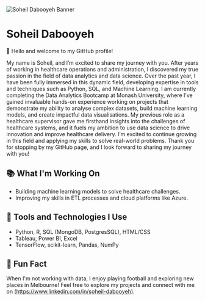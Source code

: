 ![Soheil Dabooyeh Banner](https://raw.githubusercontent.com/soheilpalermo/Soheil-Dabooyeh/refs/heads/main/Black%20Flatlay%20Photo%20Motivational%20Finance%20Quote%20Facebook%20Cover.png)

# Soheil Dabooyeh

👋 Hello and welcome to my GitHub profile!

My name is Soheil, and I’m excited to share my journey with you. After years of working in healthcare operations and administration, I discovered my true passion in the field of data analytics and data science. Over the past year, I have been fully immersed in this dynamic field, developing expertise in tools and techniques such as Python, SQL, and Machine Learning.
I am currently completing the Data Analytics Bootcamp at Monash University, where I’ve gained invaluable hands-on experience working on projects that demonstrate my ability to analyse complex datasets, build machine learning models, and create impactful data visualisations. My previous role as a healthcare supervisor gave me firsthand insights into the challenges of healthcare systems, and it fuels my ambition to use data science to drive innovation and improve healthcare delivery.
I’m excited to continue growing in this field and applying my skills to solve real-world problems. Thank you for stopping by my GitHub page, and I look forward to sharing my journey with you!

## 📚 What I'm Working On
- Building machine learning models to solve healthcare challenges.
- Improving my skills in ETL processes and cloud platforms like Azure.

## 🔧 Tools and Technologies I Use
- Python, R, SQL (MongoDB, PostgresSQL), HTML/CSS
- Tableau, Power BI, Excel
- TensorFlow, scikit-learn, Pandas, NumPy

## 🌟 Fun Fact
When I'm not working with data, I enjoy playing football and exploring new places in Melbourne!
Feel free to explore my projects and connect with me on (https://www.linkedin.com/in/soheil-dabooyeh).
